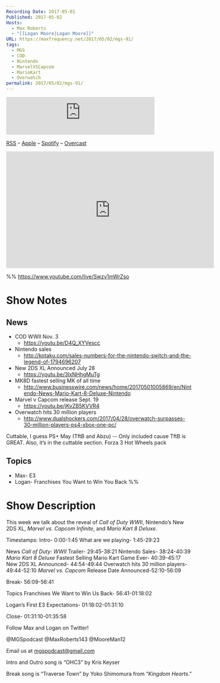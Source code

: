 ```yaml
---
Recording Date: 2017-05-01
Published: 2017-05-02
Hosts:
  - Max Roberts
  - "[[Logan Moore|Logan Moore]]"
URL: https://maxfrequency.net/2017/05/02/mgs-91/
tags:
  - MGS
  - COD
  - Nintendo
  - MarvelVSCapcom
  - MarioKart
  - Overwatch
permalink: 2017/05/02/mgs-91/
---
```

<iframe src="https://podcasters.spotify.com/pod/show/millennialgamingspeak/embed/episodes/Episode-91-Call-of-Dutys-Return-to-World-War-II-e1adhtj/a-a6ts46p" height="102px" width="400px" frameborder="0" scrolling="no"></iframe>

[RSS](https://anchor.fm/s/74aa3858/podcast/rss) – [Apple](https://podcasts.apple.com/us/podcast/episode-3-gdc-wrap-up/id1000915981?i=1000542222515) – [Spotify](https://open.spotify.com/episode/7wePXT4Bt22LWifVLx3n8y) – [Overcast](https://overcast.fm/+EtIgeWxEU)

<div class=iframe-container>
<iframe width="560" height="315" src="https://www.youtube-nocookie.com/embed/Swzv1mWrZso?si=JuoMs5PgqOl9EEs9" title="YouTube video player" frameborder="0" allow="accelerometer; autoplay; clipboard-write; encrypted-media; gyroscope; picture-in-picture; web-share" allowfullscreen></iframe>
</div>

%%
https://www.youtube.com/live/Swzv1mWrZso

# Show Notes

## News

- COD WWII Nov. 3
	- https://youtu.be/D4Q_XYVescc 
- Nintendo sales
	- http://kotaku.com/sales-numbers-for-the-nintendo-switch-and-the-legend-of-1794696207 
- New 2DS XL Announced July 28
	- https://youtu.be/3lxNHhgMuTg 
- MK8D fastest selling MK of all time
	- http://www.businesswire.com/news/home/20170501005869/en/Nintendo-News-Mario-Kart-8-Deluxe-Nintendo 
- Marvel v Capcom release Sept. 19
	- https://youtu.be/jKvZB5KVVR4 
- Overwatch hits 30 million players
	- http://www.dualshockers.com/2017/04/28/overwatch-surpasses-30-million-players-ps4-xbox-one-pc/

Cuttable, I guess
PS+ May (TftB and Abzu) -- Only included cause TftB is GREAT. Also, it’s in the cuttable section.
Forza 3 Hot Wheels pack
## Topics

- Max- E3
- Logan- Franchises You Want to Win You Back %%
# Show Description

This week we talk about the reveal of *Call of Duty WWII*, Nintendo’s New 2DS XL, *Marvel vs. Capcom Infinite*, and *Mario Kart 8 Deluxe*.

Timestamps:
Intro- 0:00-1:45
What are we playing- 1:45-29:23

News
*Call of Duty: WWII* Trailer- 29:45-38:21
Nintendo Sales- 38:24-40:39
*Mario Kart 8 Deluxe* Fastest Selling Mario Kart Game Ever- 40:39-45:17
New 2DS XL Announced- 44:54-49:44
Overwatch hits 30 million players- 49:44-52:10
*Marvel vs. Capcom* Release Date Announced-52:10-56:09

Break- 56:09-56:41

Topics
Franchises We Want to Win Us Back- 56:41-01:18:02

Logan’s First E3 Expectations- 01:18:02-01:31:10

Close- 01:31:10-01:35:58

Follow Max and Logan on Twitter!

@MGSpodcast
@MaxRoberts143
@MooreMan12

Email us at mgspodcast@gmail.com

Intro and Outro song is “OHC3” by Kris Keyser

Break song is “Traverse Town” by Yoko Shimomura from “*Kingdom Hearts*.”